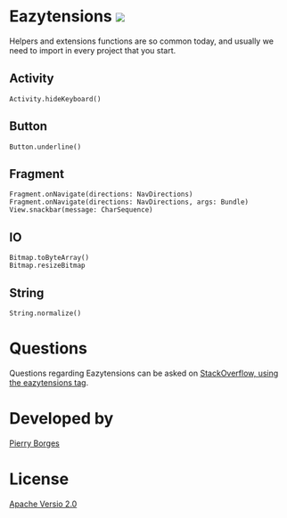 Eazytensions [![](https://jitpack.io/v/Pierry/Eazytensions.svg)](https://jitpack.io/#Pierry/Eazytensions)
===

Helpers and extensions functions are so common today, and usually we need to import in every project that you start. 

## Activity

    Activity.hideKeyboard()

## Button

    Button.underline()

## Fragment

    Fragment.onNavigate(directions: NavDirections)
    Fragment.onNavigate(directions: NavDirections, args: Bundle)
    View.snackbar(message: CharSequence)

## IO

    Bitmap.toByteArray()
    Bitmap.resizeBitmap

## String

    String.normalize()

Questions
===

Questions regarding Eazytensions can be asked on [StackOverflow, using the eazytensions tag](http://stackoverflow.com/questions/tagged/eazytensions).

Developed by
===

[Pierry Borges](https://pierry.github.io/)

License
===

[Apache Versio 2.0](http://www.apache.org/licenses/LICENSE-2.0.html)
